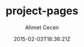 ---
title: "project-pages"
github: https://github.com/projectpages/project-pages
demo: http://projectpages.github.io/project-pages/
author: Ahmet Cecen

ssg:
  - Jekyll
cms:
  - No Cms
date: 2015-02-03T18:36:21Z
github_branch: gh-pages
description: "Fork this repo for a quick start. If 'Project Timeline' or 'License' appeared on your nav bar, Look Below!"
---